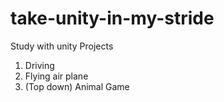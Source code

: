 # take-unity-in-my-stride
 Study with unity Projects
 
 1. Driving
 2. Flying air plane
 3. (Top down) Animal Game
